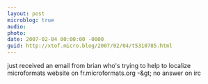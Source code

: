 ```yaml
---
layout: post
microblog: true
audio: 
photo: 
date: 2007-02-04 00:00:00 -0000
guid: http://xtof.micro.blog/2007/02/04/t5310785.html
---
```

just received an email from brian who's trying to help to localize microformats website on fr.microformats.org -&amp;gt; no answer on irc
